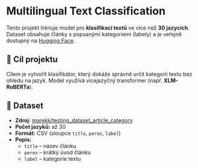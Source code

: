 # Multilingual Text Classification

Tento projekt trénuje model pro **klasifikaci textů** ve více než **30 jazycích**. Dataset obsahuje články s popsanými kategoriemi (labely) a je veřejně dostupný na [Hugging Face](https://huggingface.co/datasets/marekk/testing_dataset_article_category).

## 🧠 Cíl projektu
Cílem je vytvořit klasifikátor, který dokáže správně určit kategorii textu bez ohledu na jazyk. Model využívá vícejazyčný transformer (např. **XLM-RoBERTa**).

## 📂 Dataset
- **Zdroj:** [marekk/testing_dataset_article_category](https://huggingface.co/datasets/marekk/testing_dataset_article_category)  
- **Počet jazyků:** až 30  
- **Formát:** CSV (sloupce `title`, `perex`, `label`)  
- **Popis:**
  - `title` – název článku  
  - `perex` – krátký úvod článku  
  - `label` – kategorie textu  
